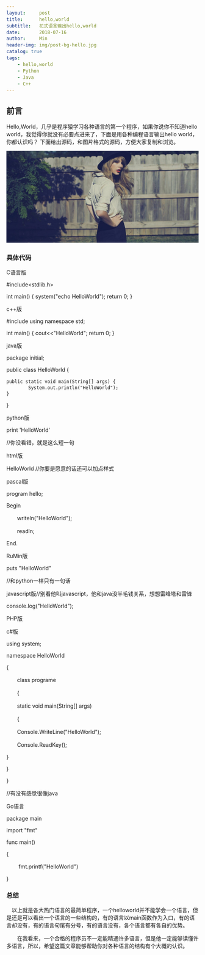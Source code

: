 ```yaml
---
layout:     post
title:      hello,world
subtitle:   花式语言输出hello,world
date:       2018-07-16
author:     Min
header-img: img/post-bg-hello.jpg
catalog: true
tags:
    - hello,world
    - Python
    - Java
    - C++
---
```


## 前言

Hello,World，几乎是程序猿学习各种语言的第一个程序，如果你说你不知道hello world，我觉得你就没有必要点进来了，下面是用各种编程语言输出hello world，你都认识吗？
下面给出源码，和图片格式的源码，方便大家复制和浏览。

![avatar](img/post-bg-swift.jpg)
### 具体代码

C语言版

#include<stdlib.h>

int main()
{
    system("echo HelloWorld");
    return 0;
 }

 

c++版

#include<iostream>
using namespace std;

int main()
{
    cout<<"HelloWorld";
    return 0;
 }

java版

package initial;

public class HelloWorld {

    public static void main(String[] args) {
            System.out.println("HelloWorld");
    }

}


python版

print 'HelloWorld'

//你没看错，就是这么短一句

 

html版

<!DOCTYPE html>
<html>
    <head>
        <meta charset="UTF-8">
        <title></title>
    </head>
    <body>
        HelloWorld
    </body>
</html>
//你要是愿意的话还可以加点样式

 

pascal版

program hello;

Begin

　　writeln("HelloWorld");

　　readln;

End.

 

RuMin版

puts "HelloWorld"

//和python一样只有一句话

 

javascript版//别看他叫javascript，他和java没半毛钱关系，想想雷峰塔和雷锋

console.log("HelloWorld");

PHP版

<?

echo"HelloWorld";

?>

 

c#版

using system;

 

namespace HelloWorld

{

　　class programe

　　{

　　static void main(String[] args)

　　{

　　Console.WriteLine("HelloWorld");

　　Console.ReadKey();

}

}

}

//有没有感觉很像java

 

Go语言

package main

import "fmt"

 

func main()

{

　　  fmt.printf("HelloWorld")

}


### 总结
　以上就是各大热门语言的最简单程序，一个helloworld并不能学会一个语言，但是还是可以看出一个语言的一些结构的，有的语言以main函数作为入口，有的语言却没有，有的语言句尾有分号，有的语言没有，各个语言都有各自的优势。

　　在我看来，一个合格的程序员不一定能精通许多语言，但是他一定能够读懂许多语言，所以，希望这篇文章能够帮助你对各种语言的结构有个大概的认识。